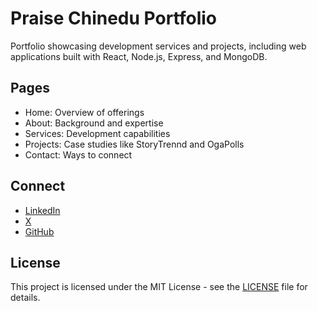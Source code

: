 # Praise Chinedu Portfolio

Portfolio showcasing development services and projects, including web applications built with React, Node.js, Express, and MongoDB.

## Pages
- Home: Overview of offerings
- About: Background and expertise
- Services: Development capabilities
- Projects: Case studies like StoryTrennd and OgaPolls
- Contact: Ways to connect

## Connect
- [LinkedIn](https://www.linkedin.com/in/praisechinedu30)
- [X](https://x.com/hiiipraise)
- [GitHub](https://github.com/hiipraise)

## License
This project is licensed under the MIT License - see the [LICENSE](LICENSE) file for details.
